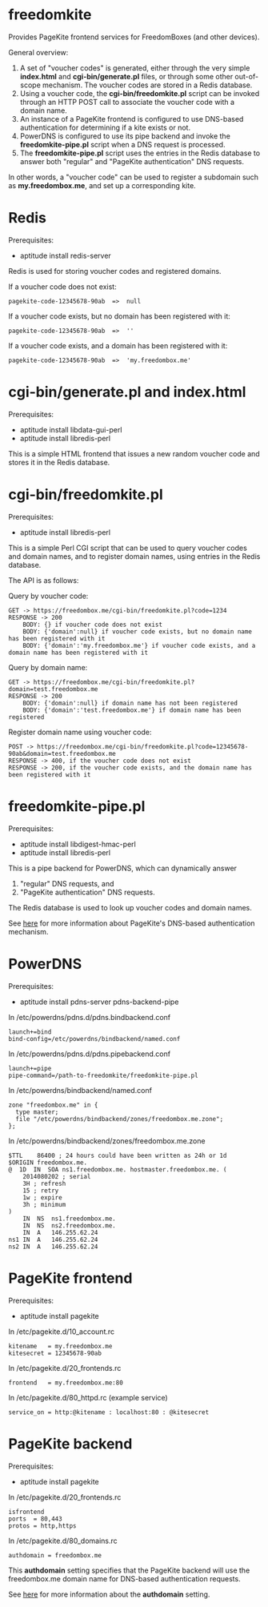 freedomkite
===========

Provides PageKite frontend services for FreedomBoxes (and other devices).

General overview:

1. A set of "voucher codes" is generated, either through the very simple **index.html** and **cgi-bin/generate.pl** files, or through some other out-of-scope mechanism. The voucher codes are stored in a Redis database.
2. Using a voucher code, the **cgi-bin/freedomkite.pl** script can be invoked through an HTTP POST call to associate the voucher code with a domain name.
3. An instance of a PageKite frontend is configured to use DNS-based authentication for determining if a kite exists or not.
4. PowerDNS is configured to use its pipe backend and invoke the **freedomkite-pipe.pl** script when a DNS request is processed.
5. The **freedomkite-pipe.pl** script uses the entries in the Redis database to answer both "regular" and "PageKite authentication" DNS requests.

In other words, a "voucher code" can be used to register a subdomain such as **my.freedombox.me**, and set up a corresponding kite.

Redis
=====

Prerequisites:

* aptitude install redis-server

Redis is used for storing voucher codes and registered domains.

If a voucher code does not exist:

	pagekite-code-12345678-90ab  =>  null

If a voucher code exists, but no domain has been registered with it:

	pagekite-code-12345678-90ab  =>  ''

If a voucher code exists, and a domain has been registered with it:

	pagekite-code-12345678-90ab  =>  'my.freedombox.me'

cgi-bin/generate.pl and index.html
==================================

Prerequisites:

* aptitude install libdata-gui-perl
* aptitude install libredis-perl

This is a simple HTML frontend that issues a new random voucher code and stores it in the Redis database.

cgi-bin/freedomkite.pl
======================

Prerequisites:

* aptitude install libredis-perl

This is a simple Perl CGI script that can be used to query voucher codes and domain names, and to register domain names, using entries in the Redis database.

The API is as follows:

Query by voucher code:

	GET -> https://freedombox.me/cgi-bin/freedomkite.pl?code=1234
	RESPONSE -> 200 
		BODY: {} if voucher code does not exist
		BODY: {'domain':null} if voucher code exists, but no domain name has been registered with it
		BODY: {'domain':'my.freedombox.me'} if voucher code exists, and a domain name has been registered with it

Query by domain name:

	GET -> https://freedombox.me/cgi-bin/freedomkite.pl?domain=test.freedombox.me
	RESPONSE -> 200 
		BODY: {'domain':null} if domain name has not been registered
		BODY: {'domain':'test.freedombox.me'} if domain name has been registered

Register domain name using voucher code:

	POST -> https://freedombox.me/cgi-bin/freedomkite.pl?code=12345678-90ab&domain=test.freedombox.me
	RESPONSE -> 400, if the voucher code does not exist
	RESPONSE -> 200, if the voucher code exists, and the domain name has been registered with it

freedomkite-pipe.pl
===================

Prerequisites:

* aptitude install libdigest-hmac-perl
* aptitude install libredis-perl

This is a pipe backend for PowerDNS, which can dynamically answer
1. "regular" DNS requests, and
1. "PageKite authentication" DNS requests.

The Redis database is used to look up voucher codes and domain names.

See [here](http://pagekite.net/wiki/Howto/DnsBasedAuthentication) for more information about PageKite's DNS-based authentication mechanism.

PowerDNS
========

Prerequisites:

* aptitude install pdns-server pdns-backend-pipe

In /etc/powerdns/pdns.d/pdns.bindbackend.conf

	launch+=bind
	bind-config=/etc/powerdns/bindbackend/named.conf

In /etc/powerdns/pdns.d/pdns.pipebackend.conf

	launch+=pipe
	pipe-command=/path-to-freedomkite/freedomkite-pipe.pl

In /etc/powerdns/bindbackend/named.conf

	zone "freedombox.me" in {
	  type master;
	  file "/etc/powerdns/bindbackend/zones/freedombox.me.zone";
	};


In /etc/powerdns/bindbackend/zones/freedombox.me.zone

	$TTL    86400 ; 24 hours could have been written as 24h or 1d
	$ORIGIN freedombox.me.
	@  1D  IN  SOA ns1.freedombox.me. hostmaster.freedombox.me. (
		2014080202 ; serial
		3H ; refresh
		15 ; retry
		1w ; expire
		3h ; minimum
	)
		IN	NS	ns1.freedombox.me.
		IN	NS	ns2.freedombox.me.
		IN	A	146.255.62.24
	ns1	IN	A	146.255.62.24
	ns2	IN	A	146.255.62.24

PageKite frontend
=================

Prerequisites:

* aptitude install pagekite

In /etc/pagekite.d/10_account.rc

	kitename   = my.freedombox.me
	kitesecret = 12345678-90ab

In /etc/pagekite.d/20_frontends.rc

	frontend   = my.freedombox.me:80

In /etc/pagekite.d/80_httpd.rc (example service)

	service_on = http:@kitename : localhost:80 : @kitesecret

PageKite backend
================

Prerequisites:

* aptitude install pagekite

In /etc/pagekite.d/20_frontends.rc

	isfrontend
	ports  = 80,443
	protos = http,https

In /etc/pagekite.d/80_domains.rc

	authdomain = freedombox.me

This **authdomain** setting specifies that the PageKite backend will use the freedombox.me domain name for DNS-based authentication requests.

See [here](https://pagekite.net/wiki/Floss/TechnicalManual/#h3fo) for more information about the **authdomain** setting.

